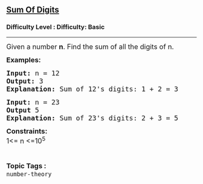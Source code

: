 <h2><a href="https://www.geeksforgeeks.org/problems/sum-of-digits1742/1">Sum Of Digits</a></h2><h3>Difficulty Level : Difficulty: Basic</h3><hr><div class="problems_problem_content__Xm_eO"><p><span style="font-size: 18px;">Given a number <strong>n</strong>. Find the sum of all the digits of n.</span></p>
<p><span style="font-size: 18px;"><strong>Examples:</strong></span></p>
<pre><span style="font-size: 18px;"><strong>Input: </strong>n = 12<strong>
Output: </strong>3<strong>
Explanation: </strong>Sum of 12's digits: 1 + 2 = 3</span></pre>
<pre><span style="font-size: 18px;"><strong>Input: </strong>n = 23<strong>
Output </strong>5<strong>
Explanation: </strong>Sum of 23's digits: 2 + 3 = 5
</span></pre>
<p><span style="font-size: 18px;"><strong>Constraints:</strong><br>1&lt;= n &lt;=10<sup>5</sup></span></p></div><br><p><span style=font-size:18px><strong>Topic Tags : </strong><br><code>number-theory</code>&nbsp;
